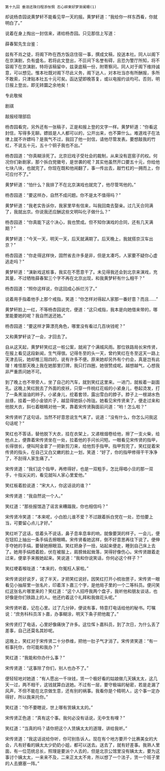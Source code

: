     第十九回 垂泪还珠归程添怅惘 忍心碎柬好梦渐阑珊(1) 

   却说杨杏园说黄梦轩不能看见早一天的报。黄梦轩道：“我给你一样东西看，你就明白了。”

   说着在身上掏出一封信来，递给杨杏园。只见那信上写道：

   薛春絮先生台鉴：

   兹有不肖之徒，将阁下昨在西方饭店住宿一事，撰成文稿，投送本社。同人以阁下在京演剧，负有盛名，若将此文登出，不叵间下名誉有碍，且恐为警厅所知，将不容阁下在京演剧，特将该稿留中，兹录底稿一份，附寄察问。同人对于阁下维持诚意，可以想见。惟本社既对阁下尽此义务，阁下达人，对本社当亦有所酬报，多所不敢索，只津贴本社五十元可矣。函达望即晚答复，或以电报约谈均可。否则，明日报上登出，即无转圜之余地矣！

   专此敬候

   剧祺

   敲报经理部启

   杨杏园看完，另外还有一张稿子，正是和报上登的文字一样。黄梦轩道：“你看这封信，写得多无聊。嫖妓是人人都可以的，公开出来，也不算什么。难道戏子在法律上就不许嫖吗？是我气不过，我回了他一封信，请他尽管发表。要想敲我的竹杠，不说五十元，五十个铜子我也不出。”

   杨杏园道：“你真糊涂死了。北京旧戏子受社会的裁制，从来没有逛窑子的权。何况你们新剧家，那个拆白党徽号，是世袭的呢？其实他虽然开口要五十元，你给他七块八块，也就完了。你现在既和他闹翻了，事一传出去，敲竹杠的一拥而上，你可应付不了。”

   黄梦轩道：“怕什么？我排了不在北京演戏也就完了，他尽管骂他的。”

   杨杏园道：“要这样办，自然不成问题。你不是太不值得吗？”

   黄梦轩道：“我老实告诉你，我家里早有信来，叫我回南去娶亲。过几天合同满了，我就出京。你说我还应酬这些文明叫化子做什么？”

   杨杏园道：“你真能下这个决心，我也赞成。但不知你演戏的合同，还有几天满期？”

   黄梦轩道：“今天一天，明天一天，后天就满期了。后天晚上，我就搭京汉车出京？”

   杨杏园道：“你走得这样快，固然省去许多是非，但是太凑巧，人家要不疑你心虚逃走吗？”

   黄梦轩道：“演新戏这桩事，我实在不愿意干了。未见得我还会到北京来演戏，充其量，不过牺牲薛春絮三个字不再在北京出现，和我黄梦轩有什么相干？”

   杨杏园道：“照你这样说，你这回成心拆烂污了。”

   说着用手指着他手上那个戒指，笑道：“你怎样对得起人家那一番好意？而且……”

   黄梦轩脸上一红，不等杨杏园说完，便道：“这只戒指，我本是向她借来带的，哪里能要她的呢？我自然送还她。”

   杨杏园道：“要这样才算漂亮角色，哪里没有看过几百块钱呢？”

   又和黄梦轩谈了一会，才回去了。

   自从这天起，黄梦轩笑红这一桩公案，就闹了个满城风雨。那位铁路局长宋传贤，在报上看见这段新闻，生气得很。记得冬至的头一天，曾约笑红在冬至这天一路上天津去玩，她却推三阻四的，说有许多不便。原来她却另外有个约会，真是岂有此理！难怪那天晚上我在她那里打牌，我只打四圈，她很赞成呢。越想越气，心想我非严重质问她不可。

   到了晚上也不带旁人，坐了自己的汽车，就到笑红这里来。一进门，就板着一副面孔。这晚上笑红脱去了外面的皮袄，只穿一件桃红花缎的小紧身儿，卷起烫发，打了一条黑油油的辫子。小紧身儿，挖着套领，露出雪白的脖子。脖子上一根湖水色丝绦，挂着一把小金锁片子，越显得她妖小玲珑。她看见宋传贤来了，便走过来和他脱大衣，斜乜着眼睛对他一笑，靠着宋传贤胸面前问道：“哟！怎么啦？”

   宋传贤听了这句话，当然不好意思说生气来了。说道：“没有什么，你怎么问我这句话呢？”

   笑红也不答话，替他脱下大衣，挂在衣架上，又递根烟卷给他，擦了一支火柴，给他点上，便靠着宋传贤坐在一处，拉着他的手问长问短。一眼看见宋传贤的指甲，长得很长，便叫阿金拿了一把新剪刀来，给他剪手指甲。指甲剪完了，笑红捉着宋传贤的指头，在自己又白又嫩的脸上一划，笑道：“好了，你的指甲修得干干净净了，不刮得人家生痛了。”

   宋传贤道：“我们这个指甲，再修得好，也是一双粗手，怎比得唱小旦的那一双手，十指尖尖的，看见就叫人家心里爱他。”

   笑红板着脸说道：“宋大人，你这话说的谁？”

   宋传贤道：“我自然说一个人。”

   笑红道：“那些报馆造了谣言来糟蹋我，你也相信吗？”

   宋传贤冷笑道：“本来呢，小白脸儿谁不爱？不过跟着拆白党在一处，恐怕要上当，可要留心点儿才好。”

   笑红听了这话，低着头不说话，鼻子息率息率的响，就像要哭的样子。一会儿，便在钮扣上抽出一条手绢去擦眼睛。宋传贤看她这样，倒不好意思再往下说了。便伸手夺她的手绢，要替她擦眼泪。笑红把身子一扭，站起来便走，睡到自己床上去了。她用手绢捂着脸，伏在被服上，肩膀耸起耸落，哭得好像伤心。宋传贤跟着走过来，便拿手来搬她起来。笑说道：“我和你说笑话，你何必这个样子？”

   笑红哽着喉咙道：“本来的，你冤枉人家啦。”

   宋传贤说好说歹，说了半天，才把笑红说好。因笑红打开小梳妆匣子，宋传贤一眼看见小抽屉里一张名片，印着浑卜嘉三个字，是他局子里的一个二等科员。便问笑红这张名片哪里来的？笑红道：“这个人招呼我两个盘子，我听他和朋友谈话，也好像是你们铁路上的人。他还约着这个礼拜和我做花头呢。”

   宋传贤听着，记在心里。过了几分钟，便说有事，特意打电话给他的秘书。叮嘱说：“庶务科科员浑卜嘉，办事糊涂，明天下条子把他裁了。”

   宋传贤打了电话，心里好像痛快了许多。这位恽卜嘉科员，到了次日，为什么丢了差事，自己还莫名其妙呢。

   这晚上，笑红对于宋传贤二十分恭维，把他一肚子气才消了。宋传贤笑道：“有一桩事托你，你可能和我办？”

   笑红道：“我能和你办什么事？”

   宋传贤道：“这事除了你们，别人也办不了。”

   便轻轻地对她道：“有人愿出一千块钱，赁一个极好看的姑娘做几天姨太太，这几天一过，两不相干，这钱就算白送她。不过有一层，要守极端的秘密，若是走漏了风声，不但不能在北京做生意，还有别的祸事。我看你是个精明人，这个事一定办得好，所以我来托你。”

   笑红道：“你不要瞎说，世上哪有赁姨太太的。”

   宋传贤正色道：“真有这个事。我何必没有话说，无中生有哩？”

   笑红道：“当真的吗？请你把这个人赁姨太太的道理，讲给我听。”

   宋传贤道：“我这话说给你听，你可别告诉人。现在有个地方要开个比赛美女的大会，凡有好看的姨太太少奶奶小姐，都可以送去。送去了，就有好差事。我熟人里面，有一位范统总长，照理是要派个人去的，但是北京公馆里没有姨太太，要为这事讨个姨太太，一来来不及，二来正太太不肯，所以想了一个法子，赁一个班子里的人去搪塞一阵。”

